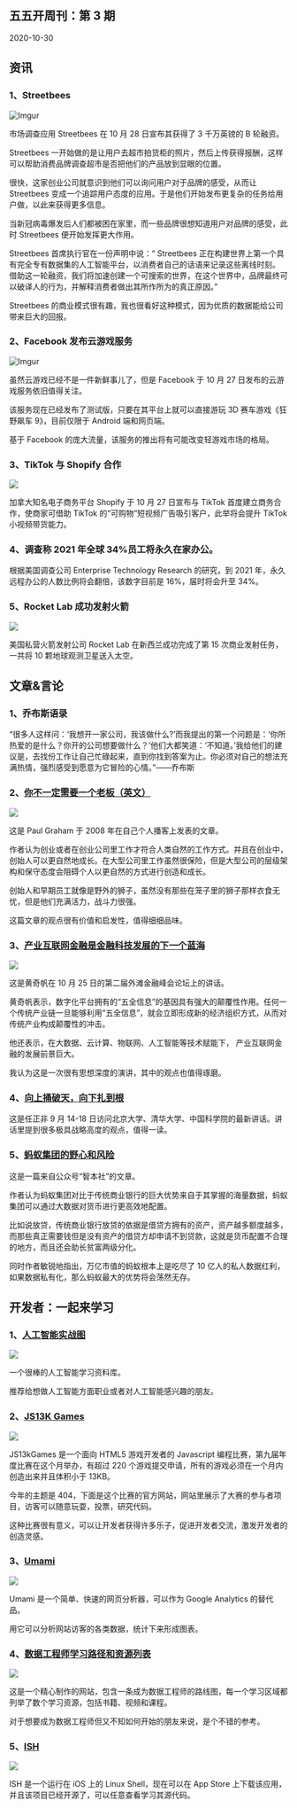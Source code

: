 ## 五五开周刊：第 3 期

2020-10-30

## 资讯

### 1、Streetbees

![Imgur](https://i.imgur.com/pr2YNGH.png)

市场调查应用 Streetbees 在 10 月 28 日宣布其获得了 3 千万英镑的 B 轮融资。

Streetbees 一开始做的是让用户去超市拍货柜的照片，然后上传获得报酬，这样可以帮助消费品牌调查超市是否把他们的产品放到显眼的位置。

很快，这家创业公司就意识到他们可以询问用户对于品牌的感受，从而让 Streetbees 变成一个追踪用户态度的应用。于是他们开始发布更复杂的任务给用户做，以此来获得更多信息。

当新冠病毒爆发后人们都被困在家里，而一些品牌很想知道用户对品牌的感受，此时 Streetbees 便开始发挥更大作用。

Streetbees 首席执行官在一份声明中说：“ Streetbees 正在构建世界上第一个具有完全专有数据集的人工智能平台，以消费者自己的话语来记录这些离线时刻。 借助这一轮融资，我们将加速创建一个可搜索的世界，在这个世界中，品牌最终可以破译人的行为，并解释消费者做出其所作所为的真正原因。”

Streetbees 的商业模式很有趣，我也很看好这种模式，因为优质的数据能给公司带来巨大的回报。

### 2、Facebook 发布云游戏服务

![Imgur](https://i.imgur.com/1SBb9hA.png)

虽然云游戏已经不是一件新鲜事儿了，但是 Facebook 于 10 月 27 日发布的云游戏服务依旧值得关注。

该服务现在已经发布了测试版，只要在其平台上就可以直接游玩 3D 赛车游戏《狂野飙车 9》，目前仅限于 Android 端和网页端。

基于 Facebook 的庞大流量，该服务的推出将有可能改变轻游戏市场的格局。

### 3、TikTok 与 Shopify 合作

![](3/3.png)

加拿大知名电子商务平台 Shopify 于 10 月 27 日宣布与 TikTok 首度建立商务合作，使商家可借助 TikTok 的“可购物”短视频广告吸引客户，此举将会提升 TikTok 小视频带货能力。

### 4、调查称 2021 年全球 34%员工将永久在家办公。

根据美国调查公司 Enterprise Technology Research 的研究，到 2021 年，永久远程办公的人数比例将会翻倍，该数字目前是 16%，届时将会升至 34%。

### 5、Rocket Lab 成功发射火箭

![](3/4.png)

美国私营火箭发射公司 Rocket Lab 在新西兰成功完成了第 15 次商业发射任务，一共将 10 颗地球观测卫星送入太空。

## 文章&言论

### 1、乔布斯语录

“很多人这样问：‘我想开一家公司，我该做什么?’而我提出的第一个问题是：‘你所热爱的是什么？你开的公司想要做什么？’他们大都笑道：‘不知道。’我给他们的建议是，去找份工作让自己忙碌起来，直到你找到答案为止。你必须对自己的想法充满热情，强烈感受到愿意为它冒险的心情。”——乔布斯

### 2、[你不一定需要一个老板（英文）](http://paulgraham.com/boss.html)

![](3/5.png)

这是 Paul Graham 于 2008 年在自己个人播客上发表的文章。

作者认为创业或者在创业公司里工作才符合人类自然的工作方式。并且在创业中，创始人可以更自然地成长。在大型公司里工作虽然很保险，但是大型公司的层级架构和保守态度会阻碍个人以更自然的方式进行创造和成长。

创始人和早期员工就像是野外的狮子，虽然没有那些在笼子里的狮子那样衣食无忧，但是他们充满活力，战斗力很强。

这篇文章的观点很有价值和启发性，值得细细品味。

### 3、[产业互联网金融是金融科技发展的下一个蓝海](https://www.sohu.com/na/427170574_114986)

![](3/6.png)

这是黄奇帆在 10 月 25 日的第二届外滩金融峰会论坛上的讲话。

黄奇帆表示，数字化平台拥有的“五全信息”的基因具有强大的颠覆性作用。任何一个传统产业链一旦能够利用“五全信息”，就会立即形成新的经济组织方式，从而对传统产业构成颠覆性的冲击。

他还表示，在大数据、云计算、物联网、人工智能等技术赋能下，
产业互联网金融的发展前景巨大。

我认为这是一次很有思想深度的演讲，其中的观点也值得琢磨。

### 4、[向上捅破天，向下扎到根](http://xinsheng.huawei.com/cn/index.php?app=forum&mod=Detail&act=index&id=5086567&search_result=1)

这是任正非 9 月 14-18 日访问北京大学、清华大学、中国科学院的最新讲话。讲话里提到很多极具战略高度的观点，值得一读。

### 5、[蚂蚁集团的野心和风险](https://mp.weixin.qq.com/s/YWkKYJaDcYwe2pTcl-YbxQ)

这是一篇来自公众号“智本社”的文章。

作者认为蚂蚁集团对比于传统商业银行的巨大优势来自于其掌握的海量数据，蚂蚁集团可以通过大数据对货币进行更高效地配置。

比如说放贷，传统商业银行放贷的依据是借贷方拥有的资产，资产越多额度越多，而那些真正需要钱但是没有资产的借贷方却申请不到贷款，这就是货币配置不合理的地方，而且还会助长贫富两级分化。

同时作者敏锐地指出，万亿市值的蚂蚁根本上是吃尽了 10 亿人的私人数据红利，如果数据私有化，那么蚂蚁最大的优势将会荡然无存。

## 开发者：一起来学习

### 1、[人工智能实战图](https://github.com/tangyudi/Ai-Learn)

![](3/7.png)

一个很棒的人工智能学习资料库。

推荐给想做人工智能方面职业或者对人工智能感兴趣的朋友。

### 2、[JS13K Games](https://js13kgames.com)

![](3/8.png)

JS13kGames 是一个面向 HTML5 游戏开发者的 Javascript 编程比赛，第九届年度比赛在这个月举办，有超过 220 个游戏提交申请，所有的游戏必须在一个月内创造出来并且体积小于 13KB。

今年的主题是 404，下面是这个比赛的官方网站，网站里展示了大赛的参与者项目，访客可以随意玩耍，投票，研究代码。

这种比赛很有意义，可以让开发者获得许多乐子，促进开发者交流，激发开发者的创造灵感。

### 3、[Umami](https://github.com/mikecao/umami)

![](3/9.png)

Umami 是一个简单、快速的网页分析器，可以作为 Google Analytics 的替代品。

用它可以分析网站访客的各类数据，统计下来形成图表。

### 4、[数据工程师学习路径和资源列表](https://awesomedataengineering.com/)

![](3/10.png)

这是一个精心制作的网站，包含一条成为数据工程师的路线图，每一个学习区域都列举了数个学习资源，包括书籍、视频和课程。

对于想要成为数据工程师但又不知如何开始的朋友来说，是个不错的参考。

### 5、[ISH](https://github.com/ish-app/ish)

![](3/11.png)

ISH 是一个运行在 iOS 上的 Linux Shell，现在可以在 App Store 上下载该应用，并且该项目已经开源了，可以任意查看学习其源代码。
